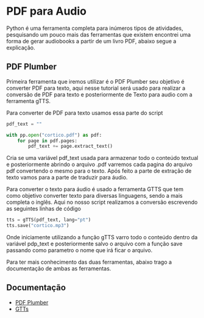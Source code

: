 # PDF para Audio

Python é uma ferramenta completa para inúmeros tipos de atividades, pesquisando um pouco mais das ferramentas que existem encontrei uma forma de gerar audiobooks a partir de um livro PDF, abaixo segue a explicação.

## PDF Plumber

Primeira ferramenta que iremos utilizar é o PDF Plumber seu objetivo é converter PDF para texto, aqui nesse tutorial será usado para realizar a conversão de PDF para texto e posteriormente de Texto para audio com a ferramenta gTTS.

Para converter de PDF para texto usamos essa parte do script

```python
pdf_text = ""

with pp.open("cortico.pdf") as pdf:
    for page in pdf.pages:
        pdf_text += page.extract_text()
```
Cria se uma variável pdf_text usada para armazenar todo o conteúdo textual e posteriormente abrindo o arquivo .pdf varremos cada pagina do arquivo pdf convertendo o mesmo para o texto. Após feito a parte de extração de texto vamos para a parte de traduzir para áudio.

Para converter o texto para áudio é usado a ferramenta GTTS que tem como objetivo converter texto para diversas linguagens, sendo a mais completa o inglês. Aqui no nosso script realizamos a conversão escrevendo as seguintes linhas de código

```python
tts = gTTS(pdf_text, lang="pt")
tts.save("cortico.mp3")
```
Onde iniciamente utilizando a função gTTS varro todo o conteúdo dentro da variável pdp_text e posteriormente salvo o arquivo com a função save passando como parametro o nome que irá ficar o arquivo.

Para ter mais conhecimento das duas ferramentas, abaixo trago a documentação de ambas as ferramentas.

## Documentação

- [PDF Plumber](https://github.com/jsvine/pdfplumber)
- [GTTs](https://gtts.readthedocs.io/en/latest/)